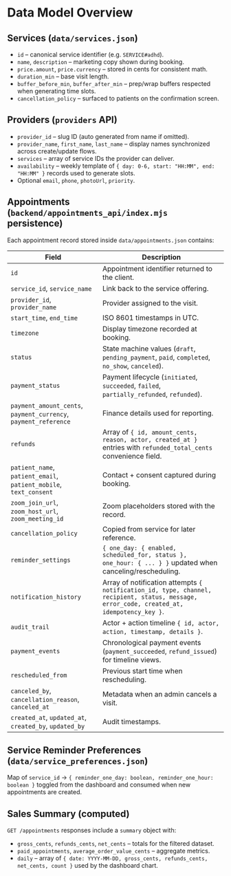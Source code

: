 # Data Model Overview

## Services (`data/services.json`)
- `id` – canonical service identifier (e.g. `SERVICE#adhd`).
- `name`, `description` – marketing copy shown during booking.
- `price.amount`, `price.currency` – stored in cents for consistent math.
- `duration_min` – base visit length.
- `buffer_before_min`, `buffer_after_min` – prep/wrap buffers respected when generating time slots.
- `cancellation_policy` – surfaced to patients on the confirmation screen.

## Providers (`providers` API)
- `provider_id` – slug ID (auto generated from name if omitted).
- `provider_name`, `first_name`, `last_name` – display names synchronized across create/update flows.
- `services` – array of service IDs the provider can deliver.
- `availability` – weekly template of `{ day: 0-6, start: "HH:MM", end: "HH:MM" }` records used to generate slots.
- Optional `email`, `phone`, `photoUrl`, `priority`.

## Appointments (`backend/appointments_api/index.mjs` persistence)
Each appointment record stored inside `data/appointments.json` contains:

| Field | Description |
|-------|-------------|
| `id` | Appointment identifier returned to the client. |
| `service_id`, `service_name` | Link back to the service offering. |
| `provider_id`, `provider_name` | Provider assigned to the visit. |
| `start_time`, `end_time` | ISO 8601 timestamps in UTC. |
| `timezone` | Display timezone recorded at booking. |
| `status` | State machine values (`draft`, `pending_payment`, `paid`, `completed`, `no_show`, `canceled`). |
| `payment_status` | Payment lifecycle (`initiated`, `succeeded`, `failed`, `partially_refunded`, `refunded`). |
| `payment_amount_cents`, `payment_currency`, `payment_reference` | Finance details used for reporting. |
| `refunds` | Array of `{ id, amount_cents, reason, actor, created_at }` entries with `refunded_total_cents` convenience field. |
| `patient_name`, `patient_email`, `patient_mobile`, `text_consent` | Contact + consent captured during booking. |
| `zoom_join_url`, `zoom_host_url`, `zoom_meeting_id` | Zoom placeholders stored with the record. |
| `cancellation_policy` | Copied from service for later reference. |
| `reminder_settings` | `{ one_day: { enabled, scheduled_for, status }, one_hour: { ... } }` updated when canceling/rescheduling. |
| `notification_history` | Array of notification attempts `{ notification_id, type, channel, recipient, status, message, error_code, created_at, idempotency_key }`. |
| `audit_trail` | Actor + action timeline `{ id, actor, action, timestamp, details }`. |
| `payment_events` | Chronological payment events (`payment_succeeded`, `refund_issued`) for timeline views. |
| `rescheduled_from` | Previous start time when rescheduling. |
| `canceled_by`, `cancellation_reason`, `canceled_at` | Metadata when an admin cancels a visit. |
| `created_at`, `updated_at`, `created_by`, `updated_by` | Audit timestamps.

## Service Reminder Preferences (`data/service_preferences.json`)
Map of `service_id` -> `{ reminder_one_day: boolean, reminder_one_hour: boolean }` toggled from the dashboard and consumed when new appointments are created.

## Sales Summary (computed)
`GET /appointments` responses include a `summary` object with:
- `gross_cents`, `refunds_cents`, `net_cents` – totals for the filtered dataset.
- `paid_appointments`, `average_order_value_cents` – aggregate metrics.
- `daily` – array of `{ date: YYYY-MM-DD, gross_cents, refunds_cents, net_cents, count }` used by the dashboard chart.
